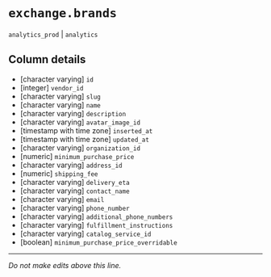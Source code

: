# `exchange.brands`
`analytics_prod` | `analytics`

## Column details
* [character varying] `id`
* [integer]   `vendor_id`
* [character varying] `slug`
* [character varying] `name`
* [character varying] `description`
* [character varying] `avatar_image_id`
* [timestamp with time zone] `inserted_at`
* [timestamp with time zone] `updated_at`
* [character varying] `organization_id`
* [numeric]   `minimum_purchase_price`
* [character varying] `address_id`
* [numeric]   `shipping_fee`
* [character varying] `delivery_eta`
* [character varying] `contact_name`
* [character varying] `email`
* [character varying] `phone_number`
* [character varying] `additional_phone_numbers`
* [character varying] `fulfillment_instructions`
* [character varying] `catalog_service_id`
* [boolean]   `minimum_purchase_price_overridable`

-------------------------------------------------------------------------------
*Do not make edits above this line.*
